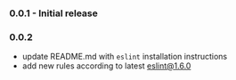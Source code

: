 ### 0.0.1 - Initial release

### 0.0.2
  * update README.md with `eslint` installation instructions
  * add new rules according to latest eslint@1.6.0
